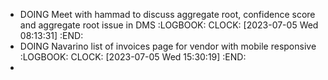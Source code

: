 - DOING Meet with hammad to discuss aggregate root, confidence score and aggregate root issue in DMS
  :LOGBOOK:
  CLOCK: [2023-07-05 Wed 08:13:31]
  :END:
- DOING Navarino list of invoices page for vendor with mobile responsive
  :LOGBOOK:
  CLOCK: [2023-07-05 Wed 15:30:19]
  :END:
-